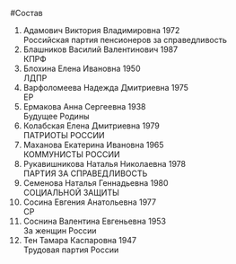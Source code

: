 #Состав
1. Адамович Виктория Владимировна 1972   
    Российская партия пенсионеров за справедливость
2. Блашников Василий Валентинович 1987   
    КПРФ
3. Блохина Елена Ивановна 1950   
    ЛДПР
4. Варфоломеева Надежда Дмитриевна 1975   
    ЕР
5. Ермакова Анна Сергеевна 1938   
    Будущее Родины
6. Колабская Елена Дмитриевна 1979   
    ПАТРИОТЫ РОССИИ
7. Маханова Екатерина Ивановна 1965   
    КОММУНИСТЫ РОССИИ
8. Рукавишникова Наталья Николаевна 1978   
    ПАРТИЯ ЗА СПРАВЕДЛИВОСТЬ
9. Семенова Наталья Геннадьевна 1980   
    СОЦИАЛЬНОЙ ЗАЩИТЫ
10. Сосина Евгения Анатольевна 1977   
    СР
11. Соснина Валентина Евгеньевна 1953   
    За женщин России
12. Тен Тамара Каспаровна 1947   
    Трудовая партия России
